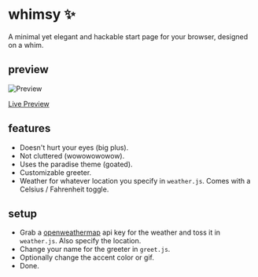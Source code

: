 # whimsy ✨

A minimal yet elegant and hackable start page for your browser, designed on a whim.

## preview

![Preview](https://i.imgur.com/S7s8Rce.png)

[Live Preview](https://whimsy-ruby.vercel.app)

## features

- Doesn't hurt your eyes (big plus).
- Not cluttered (wowowowowow).
- Uses the paradise theme (goated).
- Customizable greeter.
- Weather for whatever location you specify in `weather.js`. Comes with a Celsius / Fahrenheit toggle.

## setup

- Grab a [openweathermap](https://openweathermap.org) api key for the weather and toss it in `weather.js`. Also specify the location.
- Change your name for the greeter in `greet.js`.
- Optionally change the accent color or gif.
- Done.
